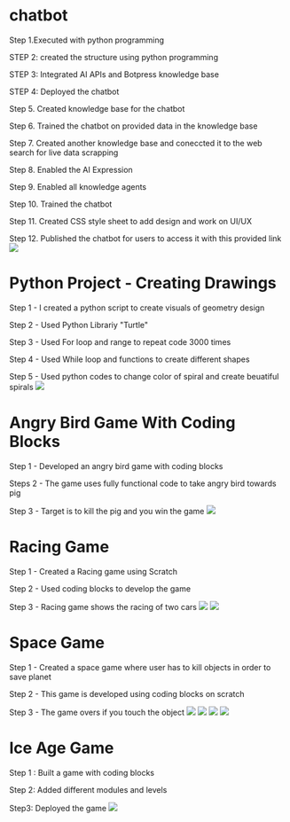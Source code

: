 # chatbot

Step 1.Executed with python programming

STEP 2: created the structure using python programming

STEP 3: Integrated AI APIs and Botpress knowledge base

STEP 4: Deployed the chatbot

Step 5. Created knowledge base for the chatbot

Step 6. Trained the chatbot on provided data in the knowledge base

Step 7. Created another knowledge base and coneccted it to the web search for live data scrapping

Step 8. Enabled the AI Expression

Step 9. Enabled all knowledge agents

Step 10. Trained the chatbot

Step 11. Created CSS style sheet to add design and work on UI/UX

Step 12. Published the chatbot for users to access it with this provided link
![](https://github.com/Yusicool/Yusra_projects/blob/main/images/chatbot%20img.png)



# Python Project - Creating Drawings

Step 1 - I created a python script to create visuals of geometry design

Step 2 - Used Python Librariy "Turtle"

Step 3 - Used For loop and range to repeat code 3000 times

Step 4 - Used While loop and functions to create different shapes

Step 5 - Used python codes to change color of spiral and create beuatiful spirals
![](https://github.com/Yusicool/Yusra_projects/blob/main/images/python%20geomentry%20design.png?raw=true)


# Angry Bird Game With Coding Blocks

Step 1 - Developed an angry bird game with coding blocks

Steps 2 - The game uses fully functional code to take angry bird towards pig

Step 3 - Target is to kill the pig and you win the game
![](https://github.com/Yusicool/Yusra_projects/blob/main/images/Screenshot%202025-02-08%20170712.png?raw=true)


# Racing Game

Step 1 - Created a Racing game using Scratch

Step 2 - Used coding blocks to develop the game

Step 3 - Racing game shows the racing of two cars
![](https://github.com/Yusicool/Yusra_projects/blob/main/images/acing%20game%20start.png?raw=true)
![](https://github.com/Yusicool/Yusra_projects/blob/main/images/raing%20game.png?raw=true)


# Space Game

Step 1 - Created a space game where user has to kill objects in order to save planet

Step 2 - This game is developed using coding blocks on scratch

Step 3 - The game overs if you touch the object
![](https://github.com/Yusicool/Yusra_projects/blob/main/images/spacegame.png?raw=true)
![](https://chat.google.com/u/0/api/get_attachment_url?url_type=FIFE_URL&content_type=image%2Fpng&attachment_token=AOo0EEWCSyqxlxMaSaw5%2Fy0ft6Oxi7%2FNgBvPpdxthF6tqR7Jf87h7Fp9BL0ab1qoEqpUtAq0vEBTPACFs0ON3TpUt3B%2BQqHtLmXKXmqKhxSofD2s3WEQiz1VZwhHsgi7Rgh%2FkqzmaOOzEcDXsdFdqFbGLH%2BJEsCNfC2ZtDKJxbb%2FMxmCPg7wiN%2FrZwOdbIWbqawKMNii5RhgZByXRKQIDaJ8AzALfXWkfLiGURd%2BD8TGn3rqrOqdO5JNWekTf%2B84IRbcvwxU0ZoAywFWK8DCzrfsQslA%2FlCftUm5J4P4IwObIzLZtv%2BjVYoEH177yTAhWzlmxNJOMikrGBZDV3CYJX5xGTuykeNM1ngJtoe7QSMxxBNg4S3mz8luToCpi0loUbS00y%2F4RVi90DaqBGCMeE6LPNs20T69%2BfjO08ngYPpfcXBUvYLjRrhQvNU%2ByCIuslG%2BFfbcliowy4HKeGaxpun3uSCyUo1RlqWIU35LXnWVspmFEMK6WNbj9YcMHXronfPgf4YWU8xNP7ZATHkcB1NmGu85mSBIoJ0U4IXPwSQxfafhr%2FgZMWkmFOirHqB2oFNaiCRDQRg4BJkCHIKGdrPoEYZLcPgIz99dXh6rUogW&allow_caching=true&sz=w1920-h877)
![](https://github.com/Yusicool/Yusra_projects/blob/main/images/spacegame%203.png?raw=true)
![](https://github.com/Yusicool/Yusra_projects/blob/main/images/space%20game%204.png?raw=true)

# Ice Age Game

Step 1 :  Built a game with coding blocks

Step 2: Added different modules and levels 

Step3: Deployed the game
![](https://github.com/Yusicool/Yusra_projects/blob/main/images/ice%20age%20game.png?raw=true)
![]()
